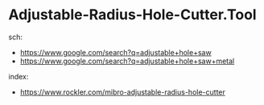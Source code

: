 # Adjustable-Radius-Hole-Cutter.Tool
sch:
- https://www.google.com/search?q=adjustable+hole+saw
- https://www.google.com/search?q=adjustable+hole+saw+metal

index:
- https://www.rockler.com/mibro-adjustable-radius-hole-cutter
